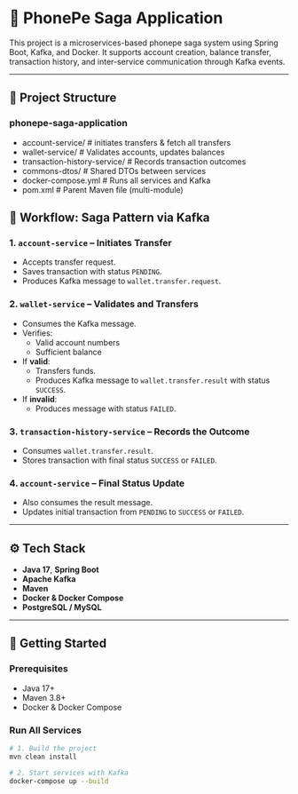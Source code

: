 # 📱 PhonePe Saga Application

This project is a microservices-based phonepe saga system using Spring Boot, Kafka, and Docker. It supports account creation, balance transfer, transaction history, and inter-service communication through Kafka events.

---

## 🧱 Project Structure

### phonepe-saga-application

- account-service/ # initiates transfers & fetch all transfers
- wallet-service/ # Validates accounts, updates balances
- transaction-history-service/ # Records transaction outcomes
- commons-dtos/ # Shared DTOs between services
- docker-compose.yml # Runs all services and Kafka
- pom.xml # Parent Maven file (multi-module)


## 🔄 Workflow: Saga Pattern via Kafka

### 1. `account-service` – Initiates Transfer
- Accepts transfer request.
- Saves transaction with status `PENDING`.
- Produces Kafka message to `wallet.transfer.request`.

### 2. `wallet-service` – Validates and Transfers
- Consumes the Kafka message.
- Verifies:
  - Valid account numbers
  - Sufficient balance
- If **valid**:
  - Transfers funds.
  - Produces Kafka message to `wallet.transfer.result` with status `SUCCESS`.
- If **invalid**:
  - Produces message with status `FAILED`.

### 3. `transaction-history-service` – Records the Outcome
- Consumes `wallet.transfer.result`.
- Stores transaction with final status `SUCCESS` or `FAILED`.

### 4. `account-service` – Final Status Update
- Also consumes the result message.
- Updates initial transaction from `PENDING` to `SUCCESS` or `FAILED`.

---

## ⚙️ Tech Stack

- **Java 17**, **Spring Boot**
- **Apache Kafka**
- **Maven**
- **Docker & Docker Compose**
- **PostgreSQL / MySQL**

---

## 🚀 Getting Started

### Prerequisites

- Java 17+
- Maven 3.8+
- Docker & Docker Compose

### Run All Services

```bash
# 1. Build the project
mvn clean install

# 2. Start services with Kafka
docker-compose up --build
